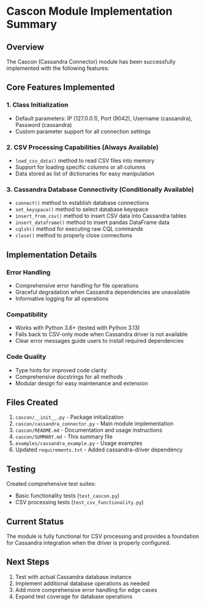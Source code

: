 # Cascon Module Implementation Summary

## Overview
The Cascon (Cassandra Connector) module has been successfully implemented with the following features:

## Core Features Implemented

### 1. Class Initialization
- Default parameters: IP (127.0.0.1), Port (9042), Username (cassandra), Password (cassandra)
- Custom parameter support for all connection settings

### 2. CSV Processing Capabilities (Always Available)
- `load_csv_data()` method to read CSV files into memory
- Support for loading specific columns or all columns
- Data stored as list of dictionaries for easy manipulation

### 3. Cassandra Database Connectivity (Conditionally Available)
- `connect()` method to establish database connections
- `set_keyspace()` method to select database keyspace
- `insert_from_csv()` method to insert CSV data into Cassandra tables
- `insert_dataframe()` method to insert pandas DataFrame data
- `cqlsh()` method for executing raw CQL commands
- `close()` method to properly close connections

## Implementation Details

### Error Handling
- Comprehensive error handling for file operations
- Graceful degradation when Cassandra dependencies are unavailable
- Informative logging for all operations

### Compatibility
- Works with Python 3.6+ (tested with Python 3.13)
- Falls back to CSV-only mode when Cassandra driver is not available
- Clear error messages guide users to install required dependencies

### Code Quality
- Type hints for improved code clarity
- Comprehensive docstrings for all methods
- Modular design for easy maintenance and extension

## Files Created

1. `cascon/__init__.py` - Package initialization
2. `cascon/cassandra_connector.py` - Main module implementation
3. `cascon/README.md` - Documentation and usage instructions
4. `cascon/SUMMARY.md` - This summary file
5. `examples/cassandra_example.py` - Usage examples
6. Updated `requirements.txt` - Added cassandra-driver dependency

## Testing

Created comprehensive test suites:
- Basic functionality tests (`test_cascon.py`)
- CSV processing tests (`test_csv_functionality.py`)

## Current Status

The module is fully functional for CSV processing and provides a foundation for Cassandra integration when the driver is properly configured.

## Next Steps

1. Test with actual Cassandra database instance
2. Implement additional database operations as needed
3. Add more comprehensive error handling for edge cases
4. Expand test coverage for database operations